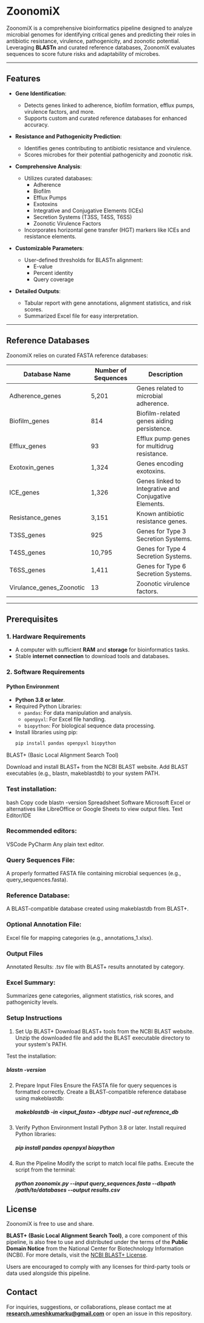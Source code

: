 # ZoonomiX 

ZoonomiX is a comprehensive bioinformatics pipeline designed to analyze microbial genomes for identifying critical genes and predicting their roles in antibiotic resistance, virulence, pathogenicity, and zoonotic potential. Leveraging **BLASTn** and curated reference databases, ZoonomiX evaluates sequences to score future risks and adaptability of microbes.

---

## Features

- **Gene Identification**:
  - Detects genes linked to adherence, biofilm formation, efflux pumps, virulence factors, and more.
  - Supports custom and curated reference databases for enhanced accuracy.

- **Resistance and Pathogenicity Prediction**:
  - Identifies genes contributing to antibiotic resistance and virulence.
  - Scores microbes for their potential pathogenicity and zoonotic risk.

- **Comprehensive Analysis**:
  - Utilizes curated databases:
    - Adherence
    - Biofilm
    - Efflux Pumps
    - Exotoxins
    - Integrative and Conjugative Elements (ICEs)
    - Secretion Systems (T3SS, T4SS, T6SS)
    - Zoonotic Virulence Factors
  - Incorporates horizontal gene transfer (HGT) markers like ICEs and resistance elements.

- **Customizable Parameters**:
  - User-defined thresholds for BLASTn alignment:
    - E-value
    - Percent identity
    - Query coverage

- **Detailed Outputs**:
  - Tabular report with gene annotations, alignment statistics, and risk scores.
  - Summarized Excel file for easy interpretation.

---

## Reference Databases

ZoonomiX relies on curated FASTA reference databases:

| Database Name                | Number of Sequences | Description                                   |
|------------------------------|---------------------|-----------------------------------------------|
| Adherence_genes              | 5,201               | Genes related to microbial adherence.         |
| Biofilm_genes                | 814                 | Biofilm-related genes aiding persistence.     |
| Efflux_genes                 | 93                  | Efflux pump genes for multidrug resistance.   |
| Exotoxin_genes               | 1,324               | Genes encoding exotoxins.                     |
| ICE_genes                    | 1,326               | Genes linked to Integrative and Conjugative Elements. |
| Resistance_genes             | 3,151               | Known antibiotic resistance genes.           |
| T3SS_genes                   | 925                 | Genes for Type 3 Secretion Systems.          |
| T4SS_genes                   | 10,795              | Genes for Type 4 Secretion Systems.          |
| T6SS_genes                   | 1,411               | Genes for Type 6 Secretion Systems.          |
| Virulance_genes_Zoonotic     | 13                  | Zoonotic virulence factors.                  |

---

## Prerequisites

### 1. Hardware Requirements
- A computer with sufficient **RAM** and **storage** for bioinformatics tasks.
- Stable **internet connection** to download tools and databases.

### 2. Software Requirements

#### Python Environment
- **Python 3.8 or later**.
- Required Python Libraries:
  - `pandas`: For data manipulation and analysis.
  - `openpyxl`: For Excel file handling.
  - `biopython`: For biological sequence data processing.
- Install libraries using pip:
  ```bash
  pip install pandas openpyxl biopython

BLAST+ (Basic Local Alignment Search Tool)

Download and install BLAST+ from the NCBI BLAST website.
Add BLAST executables (e.g., blastn, makeblastdb) to your system PATH.

### Test installation:
bash
Copy code
blastn -version
Spreadsheet Software
Microsoft Excel or alternatives like LibreOffice or Google Sheets to view output files.
Text Editor/IDE

### Recommended editors:
VSCode
PyCharm
Any plain text editor.

### Query Sequences File:
A properly formatted FASTA file containing microbial sequences (e.g., query_sequences.fasta).

### Reference Database:
A BLAST-compatible database created using makeblastdb from BLAST+.

### Optional Annotation File:
Excel file for mapping categories (e.g., annotations_1.xlsx).

### Output Files
Annotated Results:
.tsv file with BLAST+ results annotated by category.

### Excel Summary:
Summarizes gene categories, alignment statistics, risk scores, and pathogenicity levels.

### Setup Instructions
1. Set Up BLAST+
Download BLAST+ tools from the NCBI BLAST website.
Unzip the downloaded file and add the BLAST executable directory to your system's PATH.

Test the installation:

  ##### blastn -version

2. Prepare Input Files
Ensure the FASTA file for query sequences is formatted correctly.
Create a BLAST-compatible reference database using makeblastdb:


      ##### makeblastdb -in <input_fasta> -dbtype nucl -out reference_db

3. Verify Python Environment
Install Python 3.8 or later.
Install required Python libraries:


      ##### pip install pandas openpyxl biopython

4. Run the Pipeline
Modify the script to match local file paths.
Execute the script from the terminal:


     ##### python zoonomix.py --input query_sequences.fasta --dbpath /path/to/databases --output results.csv

## License

ZoonomiX is free to use and share. 

**BLAST+ (Basic Local Alignment Search Tool)**, a core component of this pipeline, is also free to use and distributed under the terms of the **Public Domain Notice** from the National Center for Biotechnology Information (NCBI). For more details, visit the [NCBI BLAST+ License](https://www.ncbi.nlm.nih.gov/IEB/ToolBox/CPP_DOC/lxr/source/doc/publicdomain.txt).

Users are encouraged to comply with any licenses for third-party tools or data used alongside this pipeline.

## Contact

For inquiries, suggestions, or collaborations, please contact me at **research.umeshkumarku@gmail.com** or open an issue in this repository.


